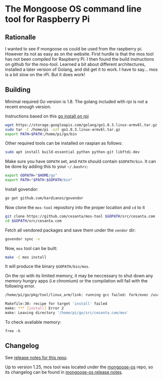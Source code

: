 The Mongoose OS command line tool for Raspberry Pi
=================================
## Rationalle
I wanted to see if mongoose os could be used from the raspberry pi. However its not as easy as on the website. First hurdle is that the mos tool has not been compiled for Raspberry Pi. I then found the build instructions on github for the mos-tool. Learned a bit about different architectures, installed a later version of Golang, and did get it to work. 
I have to say... mos is a bit slow on the rPi. But it does work!

## Building

Minimal required Go version is 1.8. The golang included with rpi is not a recent enough version.

Instructions based on this [go install on rpi](https://alexatnet.com/install-go-on-raspberry/)
```bash 
wget https://storage.googleapis.com/golang/go1.8.3.linux-armv6l.tar.gz
sudo tar -C /home/pi -xzf go1.8.3.linux-armv6l.tar.gz
export PATH=$PATH:/home/pi/go/bin
``` 

Other required tools can be installed on raspian as follows:

```bash
sudo apt install build-essential python python-git libftdi-dev
```

Make sure you have `GOPATH` set, and `PATH` should contain `$GOPATH/bin`.
It can be done by adding this to your `~/.bashrc`:

```bash
export GOPATH="$HOME/go"
export PATH="$PATH:$GOPATH/bin"
```

Install govendor:

```bash
go get github.com/kardianos/govendor
```

Now clone the `mos-tool` repository into the proper location and `cd` to it

```bash
git clone https://github.com/cesanta/mos-tool $GOPATH/src/cesanta.com
cd $GOPATH/src/cesanta.com
```

Fetch all vendored packages and save them under the `vendor` dir:

```bash
govendor sync -v
```

Now, `mos` tool can be built:

```bash
make -C mos install
```
It will produce the binary `$GOPATH/bin/mos`.

On the rpi with its limited memory, it may be neccessary to shut down any memory hungry apps (i.e chromium) or the compilation will fail with the following error. 

```bash
/home/pi/go/pkg/tool/linux_arm/link: running gcc failed: fork/exec /usr/bin/gcc: cannot allocate memory

Makefile:30: recipe for target 'install' failed
make: *** [install] Error 2
make: Leaving directory '/home/pi/go/src/cesanta.com/mos'
````
To check avaliable memory:
```
free -h
```




## Changelog

See [release notes for this repo](https://github.com/cesanta/mos-tool/releases).

Up to version 1.25, mos tool was located under the
[mongoose-os](https://github.com/cesanta/mongoose-os) repo, so its changelog
can be found in [mongoose-os release notes](https://github.com/cesanta/mongoose-os/releases).
